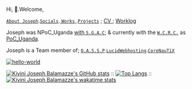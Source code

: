 Hi, 👋.Welcome,    

<a href="https://josephkb87.github.io">`About Joseph`</a>.<a href="https://linktr.ee/jungbasher87">`Socials`</a>.<a href="https://github.com/josephkb87?tab=repositories"> `Works` </a>.<a href="https://github.com/josephkb87?tab=projects">`Projects`</a> ; <a href="https://github.com/josephkb87/cv.md"> CV </a>; <a href="https://github.com/josephkb87/josephkb87/blob/main/Worklog.md"> Worklog </a>

Joseph was NPoC_Uganda <a href="https://spacegeneration.org"> with `S.G.A.C`</a>; <a href="https://spacegeneration.org/regions/africa/uganda">  </a> & currently with the <a href="https://wcrc.world/">`W.C.R.C.`</a> as <a href="https://wcrc.world/Files/WCRC_POC.pdf">PoC_Uganda</a>.   

Joseph is a Team member of; <a href="https://github.com/OASSP">`O.A.S.S.P`</a>.<a href="https://github.com/LUCIDWEBHOSTING">`LucidWebhosting`</a>.<a href="https://github.com/CORENAUTICS">`CoreNauTiX`</a>

 [![hello-world](https://github.com/josephkb87/actions-learning-pathway/actions/workflows/hello-world.yml/badge.svg)](https://github.com/josephkb87/actions-learning-pathway/actions/workflows/hello-world.yml)


[![Kiyini Joseph Balamazze's GitHub stats](https://github-readme-stats.vercel.app/api?username=josephkb87&show_icons=true&show_icons=true&theme=synthwave&show_icons=true)](https://github.com/josephkb87/github-readme-stats) :: [![Top Langs](https://github-readme-stats.vercel.app/api/top-langs/?username=josephkb87&show_icons=true&theme=tokyonight&langs_count=10&layout=tiny)](https://github.com/josephkb87/github-readme-stats) :: [![Kiyini Joseph Balamazze's wakatime stats](https://github-readme-stats.vercel.app/api/wakatime?username=josephkb&langs_count=10&layout=tiny&show_icons=true&show_icons=true&theme=buefy&show_icons=true)](https://github.com/josephkb87/github-readme-stats)


 <!--START_SECTION:waka-->

<!--END_SECTION:waka-->
  <!---
  josephkb87/josephkb87 is a ✨ special ✨ repository because its `README.md` (this file) appears on your GitHub profile.
  You can click the Preview link to take a look at your changes.
  --->
